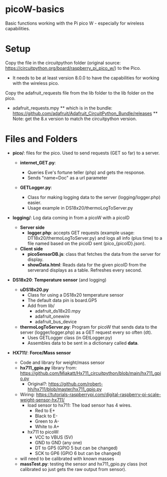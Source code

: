 # picoW-basics

Basic functions working with the Pi pico W - especially for wireless capabilities.

# Setup

Copy the file in the circuitpython folder (original source: https://circuitpython.org/board/raspberry_pi_pico_w/) to the Pico.
* It needs to be at least version 8.0.0 to have the capabilities for working with the wireless pico.

Copy the adafruit_requests file from the lib folder to the lib folder on the pico.
* adafruit_requests.mpy
** which is in the bundle: https://github.com/adafruit/Adafruit_CircuitPython_Bundle/releases
** Note: get the 8.x version to match the circuitpython version.


# Files and Folders

* **pico/**: files for the pico. Used to send requests (GET so far) to a server.
    * **internet_GET.py**: 
        * Queries Eve's fortune teller (php) and gets the response.
        * Sends "name=Doc" as a url parameter

    * **GETLogger.py**:
        * Class for making logging data to the server (logging/logger.php) easier. 
        * Usage example in DS18x20/thermoLogToServer.py

* **logging/**: Log data coming in from a picoW with a picoID
    * **Server side**
        * **logger.php**: accepts GET requests (example usage: DT18x20/thermoLogToServer.py) and logs all info (plus time) to a file named based on the picoID sent (pico_{picoID}.json).
    * **Client side**
        * **picoSensorDB.js**: class that fetches the data from the server for display.
        * **showData.html**: Reads data for the given picoID from the serverand displays as a table. Refreshes every second.

* **DS18x20**: **Temperature sensor** (and logging)
    * **uDS18x20.py**
        * Class for using a DS18x20 temperature sensor
        * The default data pin is board.GP5
        * Add from lib/
            * adafruit_ds18x20.mpy
            * adafruit_onewire
            * adafruit_bus_device
    * **thermoLogToServer.py**: Program for picoW that sends data to the server (logger/logger.php) as a GET request every so often (dt).
        * Uses GETLogger class (in GEtLogger.py)
        * Assembles data to be sent in a dictionary called **data**.

* **HX711/**: **Force/Mass sensor**
    * Code and library for weight/mass sensor
    * **hx711_gpio.py** library from: https://github.com/Miakatt/Hx711_circuitpython/blob/main/hx711_gpio.py
        * Original?: https://github.com/robert-hh/hx711/blob/master/hx711_gpio.py
    * Wiring: https://tutorials-raspberrypi.com/digital-raspberry-pi-scale-weight-sensor-hx711/
        * load sensor to hx711: The load sensor has 4 wires.
            * Red to E+
            * Black to E-
            * Green to A-
            * White to A+
        * hx711 to picoW: 
            * VCC to VBUS (5V)
            * GND to GND (any one)
            * DT to GP5 (GPIO 5 but can be changed)
            * SCK to GP6 (GPIO 6 but can be changed)
    * will need to be calibrated with known masses
    * **massTest.py**: testing the sensor and hx711_gpio.py class (not calibrated so just gets the raw output from sensor).
